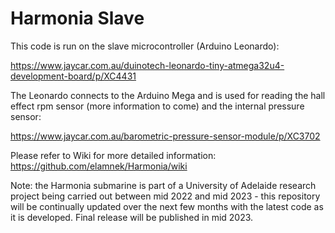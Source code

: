# Harmonia Slave
This code is run on the slave microcontroller (Arduino Leonardo):

https://www.jaycar.com.au/duinotech-leonardo-tiny-atmega32u4-development-board/p/XC4431

The Leonardo connects to the Arduino Mega and is used for reading the hall effect rpm sensor (more information to come) and the internal pressure sensor:

https://www.jaycar.com.au/barometric-pressure-sensor-module/p/XC3702


Please refer to Wiki for more detailed information:
https://github.com/elamnek/Harmonia/wiki

Note: the Harmonia submarine is part of a University of Adelaide research project being carried out between mid 2022 and mid 2023 - this repository will be continually updated over the next few months with the latest code as it is developed. Final release will be published in mid 2023.
